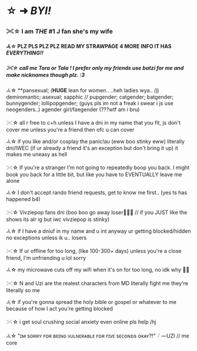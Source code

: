 # ☆ ➜  ***BYI!***

### 𓏵☆ I am *THE* #1 J fan she's my wife

#### 𖥂☆ PLZ PLS PLZ PLZ READ MY STRAWPAGE 4 MORE INFO IT HAS *EVERYTHING!!*

##### 𓏵☆ call me Tora or Tala !  I prefer only my friends use batzi for me and make nicknames though plz. :3

𖥂☆ **pansexual; (**HUGE** lean for women.. ..heh ladies wya.. /j) demiromantic; asexual; sapphic  //  pupgender; catgender; batgender; bunnygender; lollipopgender; (guys pls im not a freak i swear i js use neogenders..) agender girl/faegender (???wtf am i bru)

𓏵☆ all r free to c+h unless I have a dni in my name that you fit, js don't cover me unless you're a friend then ofc u can cover

𖥂☆ if you like and/or cosplay the panic!au (eww boo stinky eww) literally dni/IWEC (if ur already a friend it's an exception but don't bring it up) it makes me uneasy as hell

𓏵☆ If you're a stranger I'm not going to repeatedly boop you back.  I might book you back for a little bit, but like you have to EVENTUALLY leave me alone

𖥂☆ I don't accept rando friend requests, get to know me first..  (yes ts has happened b4)

𓏵☆ Vivziepop fans dni (boo boo go away loser🍅🍅🍅 // if you JUST like the shows its alr ig but iwc vivziepop is stinky)

𖥂☆ if I have a dniuf in my name and u int anyway ur getting blocked/hidden no exceptions unless ik u..  losers

𓏵☆ If ur offline for too long, (like 100-300+ days) unless you're a close friend, I'm unfriending u lol sorry

𖥂☆ my microwave cuts off my wifi when it's on for too long, no idk why 🧍‍♀️

𓏵☆ N and Uzi are the realest characters from MD literally fight me they're literally so me

𖥂☆ if you're gonna spread the holy bible or gospel or whatever to me because of how I act you're getting blocked

𓏵☆ i get soul crushing social anxiety even online pls help /hj

𖥂☆ "ɪᴍ sᴏʀʀʏ ғᴏʀ ʙᴇɪɴɢ ᴠᴜʟɴᴇʀᴀʙʟᴇ ғᴏʀ ғɪᴠᴇ sᴇᴄᴏɴᴅs ᴏᴋᴀʏ?!"  𓆪  —UZI // me core


